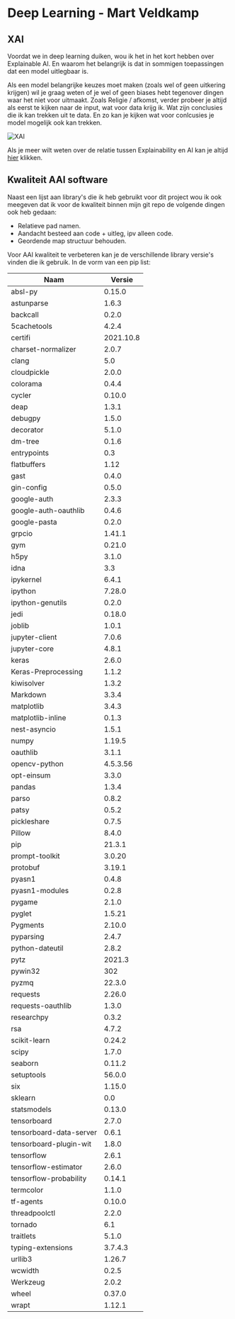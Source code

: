 # Deep Learning - Mart Veldkamp

## XAI

Voordat we in deep learning duiken, wou ik het in het kort hebben over Explainable AI. En waarom het belangrijk is dat in sommigen toepassingen dat een model uitlegbaar is. 

Als een model belangrijke keuzes moet maken (zoals wel of geen uitkering krijgen) wil je graag weten of je wel of geen biases hebt tegenover dingen waar het niet voor uitmaakt. Zoals Religie / afkomst, verder probeer je altijd als eerst te kijken naar de input, wat voor data krijg ik. Wat zijn conclusies die ik kan trekken uit te data. En zo kan je kijken wat voor conlcusies je model mogelijk ook kan trekken. 

![XAI](https://www.kdnuggets.com/images/ai-process-5questions-720.jpg)

Als je meer wilt weten over de relatie tussen Explainability en AI kan je altijd [hier](https://gitlab.fdmci.hva.nl/veldkam3/Logboek_Mart/-/blob/master/Ethiek/Ethiek.pdf) klikken.

## Kwaliteit AAI software

Naast een lijst aan library's die ik heb gebruikt voor dit project wou ik ook meegeven dat ik voor de kwaliteit binnen mijn git repo de volgende dingen ook heb gedaan:

- Relatieve pad namen.
- Aandacht besteed aan code + uitleg, ipv alleen code.
- Geordende map structuur behouden.

Voor AAI kwaliteit te verbeteren kan je de verschillende library versie's vinden die ik gebruik. In de vorm van een pip list:

**Naam** | **Versie** |
| --- | --- |
|absl-py                 |0.15.0
|astunparse              |1.6.3
|backcall               | 0.2.0
|5cachetools            | 4.2.4
|certifi              |   2021.10.8
|charset-normalizer  |    2.0.7
|clang              |     5.0
|cloudpickle       |      2.0.0
|colorama         |       0.4.4
|cycler          |        0.10.0
|deap           |         1.3.1
|debugpy       |          1.5.0
|decorator    |           5.1.0
|dm-tree     |            0.1.6
|entrypoints|             0.3
|flatbuffers             |1.12
|gast                   | 0.4.0
|gin-config            |  0.5.0
|google-auth          |   2.3.3
|google-auth-oauthlib|    0.4.6
|google-pasta       |     0.2.0
|grpcio                  |1.41.1
|gym                    | 0.21.0
|h5py                  |  3.1.0
|idna                 |   3.3
|ipykernel           |    6.4.1
|ipython            |     7.28.0
|ipython-genutils  |      0.2.0
|jedi             |       0.18.0
|joblib          |        1.0.1
|jupyter-client |         7.0.6
|jupyter-core  |          4.8.1
|keras        |           2.6.0
|Keras-Preprocessing     |1.1.2
|kiwisolver             | 1.3.2
|Markdown              |  3.3.4
|matplotlib           |   3.4.3
|matplotlib-inline   |    0.1.3
|nest-asyncio       |     1.5.1
|numpy             |      1.19.5
|oauthlib         |       3.1.1
|opencv-python   |        4.5.3.56
|opt-einsum     |         3.3.0
|pandas        |          1.3.4
|parso        |           0.8.2
|patsy       |            0.5.2
|pickleshare|             0.7.5
|Pillow    |              8.4.0
|pip                     |21.3.1
|prompt-toolkit         | 3.0.20
|protobuf              |  3.19.1
|pyasn1               |   0.4.8
|pyasn1-modules      |    0.2.8
|pygame             |     2.1.0
|pyglet            |      1.5.21
|Pygments         |       2.10.0
|pyparsing       |        2.4.7
|python-dateutil|         2.8.2
|pytz          |          2021.3
|pywin32      |           302
|pyzmq                   |22.3.0
|requests               | 2.26.0
|requests-oauthlib     |  1.3.0
|researchpy           |   0.3.2
|rsa                 |    4.7.2
|scikit-learn       |     0.24.2
|scipy             |      1.7.0
|seaborn          |       0.11.2
|setuptools      |        56.0.0
|six            |         1.15.0
|sklearn       |          0.0
|statsmodels  |           0.13.0
|tensorboard |            2.7.0
|tensorboard-data-server |0.6.1
|tensorboard-plugin-wit  |1.8.0
|tensorflow              |2.6.1
|tensorflow-estimator    |2.6.0
|tensorflow-probability  |0.14.1
|termcolor               |1.1.0
|tf-agents               |0.10.0
|threadpoolctl           |2.2.0
|tornado                 |6.1
|traitlets               |5.1.0
|typing-extensions       |3.7.4.3
|urllib3                 |1.26.7
|wcwidth                 |0.2.5
|Werkzeug                |2.0.2
|wheel                  | 0.37.0
|wrapt                 |  1.12.1

